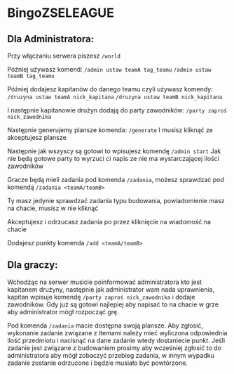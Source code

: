 # BingoZSELEAGUE

## Dla Administratora:
Przy włączaniu serwera piszesz `/world`

Później używasz komend: 
`/admin ustaw teamA tag_teamu`
`/admin ustaw teamB tag_teamu`

Później dodajesz kapitanów do danego teamu czyli używasz komendy: 
`/druzyna ustaw teamA nick_kapitana`
`/druzyna ustaw teamB nick_kapitana`

I następnie kapitanowie drużyn dodają do party zawodników: 
`/party zaproś nick_zawodnika`

Następnie generujemy plansze komenda:
`/generate`
I musisz kliknąć ze akceptujesz plansze 

Następnie jak wszyscy są gotowi to wpisujesz komendę
`/admin start`
Jak nie będą gotowe party to wyrzuci ci napis ze nie ma wystarczającej ilości zawodników 

Gracze będą mieli zadania pod komenda `/zadania`, możesz sprawdzać pod komendą `/zadania <teamA/teamB>`

Ty masz jedynie sprawdzać zadania typu budowania, powiadomienie masz na chacie, musisz w nie kliknąć 

Akceptujesz i odrzucasz zadania po przez kliknięcie na wiadomość na chacie 

Dodajesz punkty komenda `/add <teamA/teamB>`


## Dla graczy:
Wchodząc na serwer musicie poinformować administratora kto jest kapitanem drużyny, następnie jak administrator wam nada uprawnienia, kapitan wpisuje komendę `/party zaproś nick_zawodnika` i dodaje zawodników. Gdy już są gotowi najlepiej aby napisać to na chacie w grze aby administrator mógł rozpocząć grę.

Pod komenda `/zadania` macie dostępna swoją plansze. 
Aby zgłosić, wykonanie zadanie związane z itemami należy mieć wyliczona odpowiednia ilość przedmiotu i nacisnąć na dane zadanie wtedy dostaniecie punkt. Jeśli zadanie jest związane z budowaniem prosimy aby wcześniej zgłosić to do administratora aby mógł zobaczyć przebieg zadania, w innym wypadku zadanie zostanie odrzucone i będzie musiało być powtórzone.

